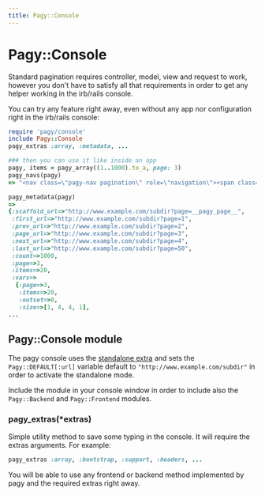 ```yaml
---
title: Pagy::Console
---
```

# Pagy::Console

Standard pagination requires controller, model, view and request to work, however you don't have to satisfy all that requirements in order to get any helper working in the irb/rails console.

You can try any feature right away, even without any app nor configuration right in the irb/rails console:

```ruby
require 'pagy/console'
include Pagy::Console
pagy_extras :array, :metadata, ...

### then you can use it like inside an app
pagy, items = pagy_array((1..1000).to_a, page: 3)
pagy_navs(pagy)
=> "<nav class=\"pagy-nav pagination\" role=\"navigation\"><span class=\"page prev\"><a href=\"http://www.example.com/subdir?page=2&items=20\"   rel=\"prev\" aria-label=\"previous\">&lsaquo;&nbsp;Prev</a></span> <span class=\"page\"><a href=\"http://www.example.com/subdir?page=1&items=20\"   >1</a></span> <span class=\"page\"><a href=\"http://www.example.com/subdir?page=2&items=20\"   rel=\"prev\" >2</a></span> <span class=\"page active\">3</span> <span class=\"page\"><a href=\"http://www.example.com/subdir?page=4&items=20\"   rel=\"next\" >4</a></span> <span class=\"page\"><a href=\"http://www.example.com/subdir?page=5&items=20\"   >5</a></span> <span class=\"page\"><a href=\"http://www.example.com/subdir?page=6&items=20\"   >6</a></span> <span class=\"page\"><a href=\"http://www.example.com/subdir?page=7&items=20\"   >7</a></span> <span class=\"page gap\">&hellip;</span> <span class=\"page\"><a href=\"http://www.example.com/subdir?page=50&items=20\"   >50</a></span> <span class=\"page next\"><a href=\"http://www.example.com/subdir?page=4&items=20\"   rel=\"next\" aria-label=\"next\">Next&nbsp;&rsaquo;</a></span></nav>"

pagy_metadata(pagy)
=>
{:scaffold_url=>"http://www.example.com/subdir?page=__pagy_page__",
 :first_url=>"http://www.example.com/subdir?page=1",
 :prev_url=>"http://www.example.com/subdir?page=2",
 :page_url=>"http://www.example.com/subdir?page=3",
 :next_url=>"http://www.example.com/subdir?page=4",
 :last_url=>"http://www.example.com/subdir?page=50",
 :count=>1000,
 :page=>3,
 :items=>20,
 :vars=>
  {:page=>3,
   :items=>20,
   :outset=>0,
   :size=>[1, 4, 4, 1],
...
```

## Pagy::Console module

The pagy console uses the [standalone extra](../extras/standalone.md) and sets the `Pagy::DEFAULT[:url]` variable default to `"http://www.example.com/subdir"` in order to activate the standalone mode.

Include the module in your console window in order to include also the `Pagy::Backend` and `Pagy::Frontend` modules.

### pagy_extras(*extras)

Simple utility method to save some typing in the console. It will require the extras arguments. For example:

```ruby
pagy_extras :array, :bootstrap, :support, :headers, ...
```

You will be able to use any frontend or backend method implemented by pagy and the required extras right away.
